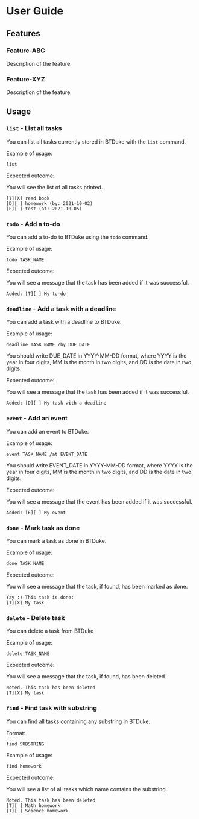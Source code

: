 # User Guide

## Features 

### Feature-ABC

Description of the feature.

### Feature-XYZ

Description of the feature.

## Usage

### `list` - List all tasks

You can list all tasks currently stored in BTDuke with the `list` command.

Example of usage: 

`list`

Expected outcome:

You will see the list of all tasks printed. 

```
[T][X] read book
[D][ ] homework (by: 2021-10-02)
[E][ ] test (at: 2021-10-05)

```

### `todo` - Add a to-do

You can add a to-do to BTDuke using the `todo` command.

Example of usage: 

`todo TASK_NAME`

Expected outcome:

You will see a message that the task has been added if it was successful.

```
Added: [T][ ] My to-do
```

### `deadline` - Add a task with a deadline

You can add a task with a deadline to BTDuke.

Example of usage: 

`deadline TASK_NAME /by DUE_DATE`

You should write DUE_DATE in YYYY-MM-DD format, where YYYY is the year in four digits, MM is the month in two digits, and DD is the date in two digits.

Expected outcome:

You will see a message that the task has been added if it was successful.

```
Added: [D][ ] My task with a deadline
```

### `event` - Add an event

You can add an event to BTDuke. 

Example of usage: 

`event TASK_NAME /at EVENT_DATE`

You should write EVENT_DATE in YYYY-MM-DD format, where YYYY is the year in four digits, MM is the month in two digits, and DD is the date in two digits.

Expected outcome:

You will see a message that the event has been added if it was successful.

```
Added: [E][ ] My event
```

### `done` - Mark task as done

You can mark a task as done in BTDuke.

Example of usage: 

`done TASK_NAME`

Expected outcome:

You will see a message that the task, if found, has been marked as done.

```
Yay :) This task is done:
[T][X] My task
```


### `delete` - Delete task

You can delete a task from BTDuke

Example of usage: 

`delete TASK_NAME`

Expected outcome:

You will see a message that the task, if found, has been deleted.

```
Noted. This task has been deleted
[T][X] My task
```

### `find` - Find task with substring

You can find all tasks containing any substring in BTDuke. 

Format:

`find SUBSTRING`

Example of usage: 

`find homework`

Expected outcome:

You will see a list of all tasks which name contains the substring.

```
Noted. This task has been deleted
[T][ ] Math homework
[T][ ] Science homework
```
